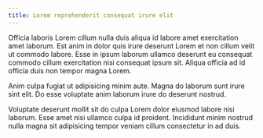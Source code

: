 ```yaml
---
title: Lorem reprehenderit consequat irure elit
---
```


Officia laboris Lorem cillum nulla duis aliqua id labore amet exercitation amet laborum. Est anim in dolor quis irure deserunt Lorem et non cillum velit ut commodo labore. Esse in ipsum laborum ullamco deserunt eu consequat commodo cillum exercitation nisi consequat ipsum sit. Aliqua officia ad id officia duis non tempor magna Lorem.

Anim culpa fugiat ut adipisicing minim aute. Magna do laborum sunt irure sint elit. Do esse voluptate anim laborum irure do deserunt nostrud.

Voluptate deserunt mollit sit do culpa Lorem dolor eiusmod labore nisi laborum. Esse amet nisi ullamco culpa id proident. Incididunt minim nostrud nulla magna sit adipisicing tempor veniam cillum consectetur in ad duis.